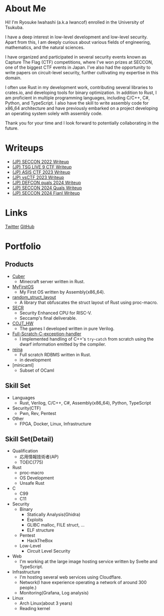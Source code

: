 # About Me

Hi! I'm Ryosuke Iwahashi (a.k.a Iwancof) enrolled in the University of Tsukuba.

I have a deep interest in low-level development and low-level security. Apart from this, I am deeply curious about various fields of engineering, mathematics, and the natural sciences.

I have organized and participated in several security events known as Capture The Flag (CTF) competitions, where I've won prizes at SECCON, one of the biggest CTF events in Japan. I've also had the opportunity to write papers on circuit-level security, further cultivating my expertise in this domain.

I often use Rust in my development work, contributing several libraries to crates.io, and developing tools for binary optimization.
In addition to Rust, I am proficient in multiple programming languages, including C/C++, C#, Python, and TypeScript. I also have the skill to write assembly code for x86_64 architecture and have previously embarked on a project developing an operating system solely with assembly code.

Thank you for your time and I look forward to potentially collaborating in the future.

# Writeups

- [(JP) SECCON 2022 Writeup](/writeups/SECCON.md)
- [(JP) TSG LIVE 9 CTF Writeup](/writeups/TSG_LIVE_9.md)
- [(JP) ASIS CTF 2023 Writeup](/writeups/ASIS_CTF_2023.md)
- [(JP) vsCTF 2023 Writeup](/writeups/vsCTF2023.md)
- [(JP) DEFCON quals 2024 Writeup](/writeups/DEFCON-quals-2024.md)
- [(JP) SECCON 2024 Quals Writeup](/writeups/SECCON-quals-2024.md)
- [(JP) SECCON 2024 Fianl Writeup](/writeups/SECCON-final-2024.md)

# Links

[Twitter](https://twitter.com/Iwancof_ptr)
[GitHub](https://github.com/Iwancof)

# Portfolio

## Products
- [Cuber](https://github.com/Iwancof/cuber)
    - Minecraft server written in Rust.
- [MyFirstOS](https://github.com/Iwancof/MyFirstOS)
    - My First OS written by Assembly(x86_64).
- [random_struct_layout](https://github.com/Iwancof/random_struct_layout)
    - A library that obfuscates the struct layout of Rust using proc-macro.
- [SECR](https://github.com/Iwancof/SECR)
    - Security Enhanced CPU for RISC-V.
    - Seccamp's final deliverable.
- [COJT_HW](https://github.com/Iwancof/COJT_HW)
    - The games I developed written in pure Verilog.
- [Full-Scratch-C-exception-handler](https://github.com/Iwancof/Full-scratch-C-exception-handler)
    - I implemented handling of C++'s `try`-`catch` from scratch using the dwarf information emitted by the compiler.
- [reina](https://github.com/Iwancof/reina)
    - Full scratch RDBMS written in Rust.
    - in development
- [minicaml]
    - Subset of OCaml

## Skill Set
- Languages
    - Rust, Verilog, C/C++, C#, Assembly(x86_64), Python, TypeScript
- Security(CTF)
    - Pwn, Rev, Pentest
- Other
    - FPGA, Docker, Linux, Infrastructure

## Skill Set(Detail)
- Qualification
    - 応用情報技術者(AP)
    - TOEIC(775)
- Rust
    - proc-macro
    - OS Development
    - Unsafe Rust
- C
    - C99
    - C11
- Security
    - Binary
        - Statically Analysis(Ghidra)
        - Exploits
        - GLIBC malloc, FILE struct, ...
        - ELF structure
    - Pentest
        - HackTheBox
    - Low-Level
        - Circuit Level Security
- Web
    - I'm working at the large image hosting service written by Svelte and TypeScript.
- Infrastructure
    - I'm hosting several web services using Cloudflare.
    - Network(I have experience operating a network of around 300 people.)
    - Monitoring(Grafana, Log analysis)
- Linux
    - Arch Linux(about 3 years)
    - Reading kernel

